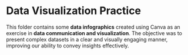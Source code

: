 # Data Visualization Practice  

This folder contains some **data infographics** created using Canva as an exercise in **data communication and visualization**. 
The objective was to present complex datasets in a clear and visually engaging manner, improving our ability to convey insights effectively. 
